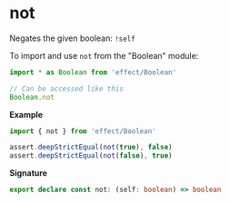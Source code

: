 # not

Negates the given boolean: `!self`

To import and use `not` from the "Boolean" module:

```ts
import * as Boolean from 'effect/Boolean'

// Can be accessed like this
Boolean.not
```

**Example**

```ts
import { not } from 'effect/Boolean'

assert.deepStrictEqual(not(true), false)
assert.deepStrictEqual(not(false), true)
```

**Signature**

```ts
export declare const not: (self: boolean) => boolean
```
